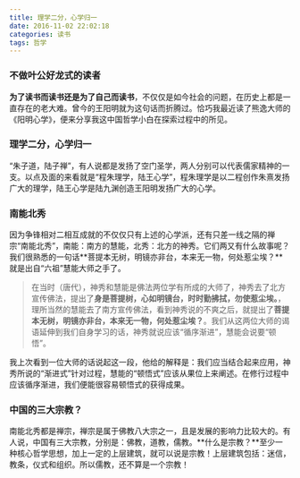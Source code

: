 ```yaml
---
title: 理学二分，心学归一
date: 2016-11-02 22:02:18
categories: 读书
tags: 哲学
---
```


### 不做叶公好龙式的读者
**为了读书而读书还是为了自己而读书**，不仅仅是如今社会的问题，在历史上都是一直存在的老大难。曾今的王阳明就为这句话而折腾过。恰巧我最近读了熊逸大师的《阳明心学》，便来分享我这中国哲学小白在探索过程中的所见。

### 理学二分，心学归一
“朱子道，陆子禅”，有人说都是发扬了空门圣学，两人分别可以代表儒家精神的一支。以点及面的来看就是“程朱理学，陆王心学”，程朱理学是以二程创作朱熹发扬广大的理学，陆王心学是陆九渊创造王阳明发扬广大的心学。

### 南能北秀
因为争锋相对二相互成就的不仅仅只有上述的心学派，还有只差一线之隔的禅宗“南能北秀”，南能：南方的慧能，北秀：北方的神秀。它们两又有什么故事呢？我们很熟悉的一句话**菩提本无树，明镜亦非台，本来无一物，何处惹尘埃？**就是出自“六祖”慧能大师之手了。
> 在当时（唐代），神秀和慧能是佛法两位学有所成的大师了，神秀去了北方宣传佛法，提出了**身是菩提树，心如明镜台，时时勤拂拭，勿使惹尘埃。**，理所当然的慧能去了南方宣传佛法，看到神秀说的不爽之后，就提出了**菩提本无树，明镜亦非台，本来无一物，何处惹尘埃？**。我们从这两位大师的谒语延伸到我们自身学习的话，神秀就说应该“循序渐进”，慧能会说要“顿悟”。

我上次看到一位大师的话说起这一段，他给的解释是：我们应当结合起来应用，神秀所说的“渐进式”针对过程，慧能的“顿悟式”应该从果位上来阐述。在修行过程中应该循序渐进，我们便能很容易顿悟式的获得成果。

### 中国的三大宗教？
南能北秀都是禅宗，禅宗是属于佛教八大宗之一，且是发展的影响力比较大的。有人说，中国有三大宗教，分别是：佛教，道教，儒教。**什么是宗教？**至少一种核心哲学思想，加上一定的上层建筑，就可以说是宗教！上层建筑包括：迷信，教条，仪式和组织。所以儒教，还不算是一个宗教！